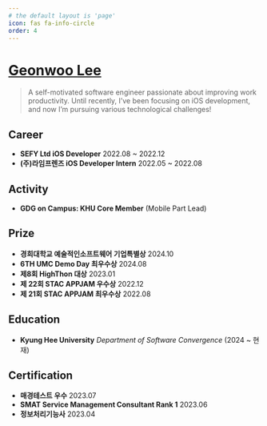 ```yaml
---
# the default layout is 'page'
icon: fas fa-info-circle
order: 4
---
```


# [Geonwoo Lee](https://2dubu.notion.site)

> A self-motivated software engineer passionate about improving work productivity. Until recently, I’ve been focusing on iOS development, and now I’m pursuing various technological challenges!



## Career

- **SEFY Ltd iOS Developer** 2022.08 ~ 2022.12
- **(주)라임프렌즈 iOS Developer Intern** 2022.05 ~ 2022.08

## Activity

- **GDG on Campus: KHU Core Member** (Mobile Part Lead)

## Prize

- **경희대학교 예술적인소프트웨어 기업특별상** 2024.10
- **6TH UMC Demo Day 최우수상** 2024.08
- **제8회 HighThon 대상** 2023.01
- **제 22회 STAC APPJAM 우수상** 2022.12
- **제 21회 STAC APPJAM 최우수상** 2022.08

## Education

- **Kyung Hee University** *Department of Software Convergence* (2024 ~ 현재)

## Certification

- **매경테스트 우수** 2023.07
- **SMAT Service Management Consultant Rank 1** 2023.06
- **정보처리기능사** 2023.04

